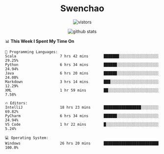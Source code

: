 <h1 align="center">Swenchao</h3>

<p align="center">
  <img src="https://visitor-badge.glitch.me/badge?page_id=Swenchao" alt="vistors" />
</p>

<p align="center">
  <img src="https://github-readme-stats.vercel.app/api?username=Swenchao&count_private=true&show_icons=true&theme=vue-dark&hide_title=true" alt="github stats" />
</p>

<!--START_SECTION:waka-->
📊 **This Week I Spent My Time On** 

```text
💬 Programming Languages: 
Scala                    7 hrs 42 mins       ███████░░░░░░░░░░░░░░░░░░   29.25% 
Python                   6 hrs 34 mins       ██████░░░░░░░░░░░░░░░░░░░   24.94% 
Java                     6 hrs 20 mins       ██████░░░░░░░░░░░░░░░░░░░   24.08% 
Markdown                 3 hrs 14 mins       ███░░░░░░░░░░░░░░░░░░░░░░   12.29% 
XML                      1 hr 59 mins        ██░░░░░░░░░░░░░░░░░░░░░░░   7.58%

🔥 Editors: 
IntelliJ                 18 hrs 23 mins      █████████████████░░░░░░░░   69.82% 
PyCharm                  6 hrs 34 mins       ██████░░░░░░░░░░░░░░░░░░░   24.94% 
VS Code                  1 hr 22 mins        █░░░░░░░░░░░░░░░░░░░░░░░░   5.24%

💻 Operating System: 
Windows                  26 hrs 20 mins      █████████████████████████   100.0%

```
<!--END_SECTION:waka-->

